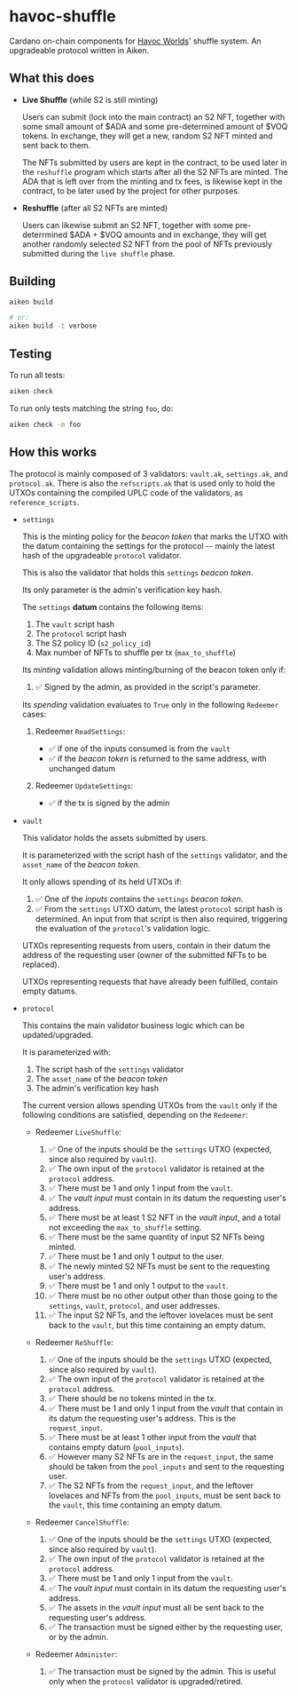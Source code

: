 # havoc-shuffle

Cardano on-chain components for [Havoc Worlds](https://havocworlds.io)' shuffle system. An upgradeable
protocol written in Aiken.

## What this does

- **Live Shuffle** (while S2 is still minting)

    Users can submit (lock into the main contract) an S2 NFT, together with some small amount 
    of $ADA and some pre-determined amount of $VOQ tokens. In exchange, they will get a new, 
    random S2 NFT minted and sent back to them.

    The NFTs submitted by users are kept in the contract, to be used later in the `reshuffle`
    program which starts after all the S2 NFTs are minted. The ADA that is left over from the 
    minting and tx fees, is likewise kept in the contract, to be later used by the project for
    other purposes.

- **Reshuffle** (after all S2 NFTs are minted)

    Users can likewise submit an S2 NFT, together with some pre-deterrmined $ADA + $VOQ amounts
    and in exchange, they will get another randomly selected S2 NFT from the pool of NFTs previously
    submitted during the `live shuffle` phase.
    

## Building

```sh
aiken build

# or:
aiken build -t verbose
```

## Testing

To run all tests:

```sh
aiken check
```

To run only tests matching the string `foo`, do:

```sh
aiken check -m foo
```

## How this works

The protocol is mainly composed of 3 validators: `vault.ak`, `settings.ak`, and `protocol.ak`. There is also the `refscripts.ak` that is used only to hold the UTXOs containing the compiled UPLC code of the validators, as `reference_scripts`.

- `settings`

    This is the minting policy for the _beacon token_ that marks the UTXO with the datum containing the settings for the protocol -- mainly the latest hash of the upgradeable `protocol` validator.

    This is also the validator that holds this `settings` _beacon token_.

    Its only parameter is the admin's verification key hash.
    
    The `settings` **datum** contains the following items:

    1. The `vault` script hash
    1. The `protocol` script hash
    1. The S2 policy ID (`s2_policy_id`)
    1. Max number of NFTs to shuffle per tx (`max_to_shuffle`)

    Its _minting_ validation allows minting/burning of the beacon token only if:
    
    1. ✅ Signed by the admin, as provided in the script's parameter.

    Its _spending_ validation evaluates to `True` only in the following `Redeemer` cases:
    
    1. Redeemer `ReadSettings`:
        - ✅ if one of the inputs consumed is from the `vault`
        - ✅ if the _beacon token_ is returned to the same address, with unchanged datum

    1. Redeemer `UpdateSettings`:
        - ✅ if the tx is signed by the admin

- `vault`

    This validator holds the assets submitted by users.
    
    It is parameterized with the script hash of the `settings` validator, and the `asset_name` of the _beacon token_.

    It only allows spending of its held UTXOs if:
    
    1. ✅ One of the _inputs_ contains the `settings` _beacon token_.
    1. ✅ From the `settings` UTXO datum, the latest `protocol` script hash is determined. An input from that script is then also required, triggering the evaluation of the `protocol`'s validation logic.

    UTXOs representing requests from users, contain in their datum the address of the requesting user (owner of the submitted NFTs to be replaced).

    UTXOs representing requests that have already been fulfilled, contain empty datums.

- `protocol`

    This contains the main validator business logic which can be updated/upgraded.

    It is parameterized with:

    1. The script hash of the `settings` validator
    1. The `asset_name` of the _beacon token_
    1. The admin's verification key hash

    The current version allows spending UTXOs from the `vault` only if the following conditions are satisfied, depending on the `Redeemer`:

    - Redeemer `LiveShuffle`:

        1. ✅ One of the inputs should be the `settings` UTXO (expected, since also required by `vault`).
        1. ✅ The own input of the `protocol` validator is retained at the `protocol` address.
        1. ✅ There must be 1 and only 1 input from the `vault`.
        1. ✅ The _vault input_ must contain in its datum the requesting user's address.
        1. ✅ There must be at least 1 S2 NFT in the _vault input_, and a total not exceeding the `max_to_shuffle` setting.
        1. ✅ There must be the same quantity of input S2 NFTs being minted.
        1. ✅ There must be 1 and only 1 output to the user.
        1. ✅ The newly minted S2 NFTs must be sent to the requesting user's address.
        1. ✅ There must be 1 and only 1 output to the `vault`.
        1. ✅ There must be no other output other than those going to the `settings`, `vault`, `protocol`, and user addresses.
        1. ✅ The input S2 NFTs, and the leftover lovelaces must be sent back to the `vault`, but this time containing an empty datum.

    - Redeemer `ReShuffle`:

        1. ✅ One of the inputs should be the `settings` UTXO (expected, since also required by `vault`).
        1. ✅ The own input of the `protocol` validator is retained at the `protocol` address.
        1. ✅ There should be no tokens minted in the tx.
        1. ✅ There must be 1 and only 1 input from the _vault_ that contain in its datum the requesting user's address. This is the `request_input`.
        1. ✅ There must be at least 1 other input from the _vault_ that contains empty datum (`pool_inputs`).
        1. ✅ However many S2 NFTs are in the `request_input`, the same should be taken from the `pool_inputs` and sent to the requesting user.
        1. ✅ The S2 NFTs from the `request_input`, and the leftover lovelaces and NFTs from the `pool_inputs`, must be sent back to the `vault`, this time containing an empty datum.

    - Redeemer `CancelShuffle`:

        1. ✅ One of the inputs should be the `settings` UTXO (expected, since also required by `vault`).
        1. ✅ The own input of the `protocol` validator is retained at the `protocol` address.
        1. ✅ There must be 1 and only 1 input from the `vault`.
        1. ✅ The _vault input_ must contain in its datum the requesting user's address.
        1. ✅ The assets in the _vault input_ must all be sent back to the requesting user's address.
        1. ✅ The transaction must be signed either by the requesting user, or by the admin.

    - Redeemer `Administer`:

        1. ✅ The transaction must be signed by the admin. This is useful only when the `protocol` validator is upgraded/retired.